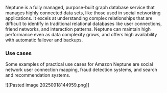 Neptune is a fully managed, purpose-built graph database service that manages highly connected data sets, like those used in social networking applications. It excels at understanding complex relationships that are difficult to identify in traditional relational databases like user connections, friend networks, and interaction patterns. Neptune can maintain high performance even as data complexity grows, and offers high availability with automatic failover and backups.

### Use cases

Some examples of practical use cases for Amazon Neptune are social network user connection mapping, fraud detection systems, and search and recommendation systems.

![[Pasted image 20250918144959.png]]